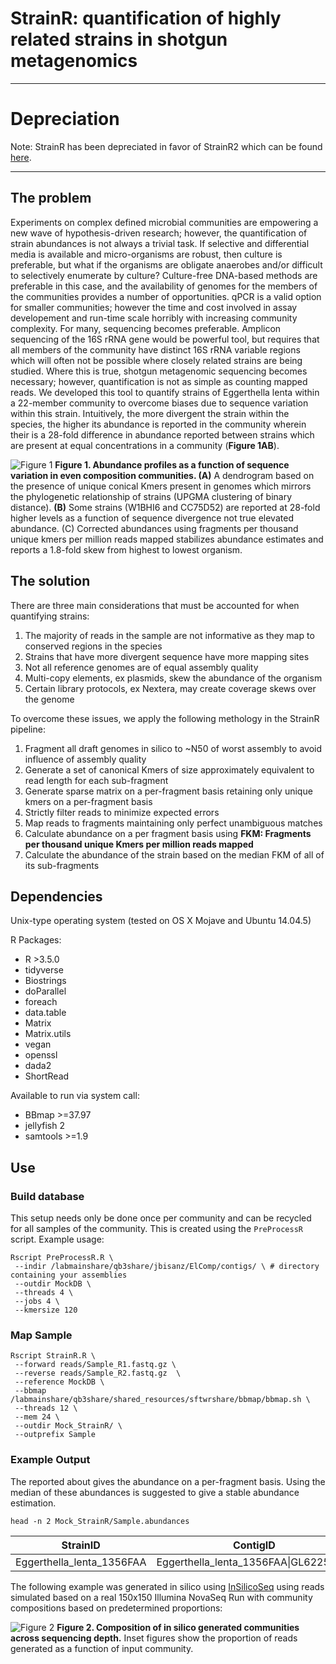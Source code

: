 # StrainR: quantification of highly related strains in shotgun metagenomics

***

# Depreciation

Note: StrainR has been depreciated in favor of StrainR2 which can be found [here](https://github.com/BisanzLab/StrainR2).

***

## The problem

Experiments on complex defined microbial communities are empowering a new wave of hypothesis-driven research; however, the quantification of strain abundances is not always a trivial task. If selective and differential media is available and micro-organisms are robust, then culture is preferable, but what if the organisms are obligate anaerobes and/or difficult to selectively enumerate by culture? Culture-free DNA-based methods are preferable in this case, and the availability of genomes for the members of the communities provides a number of opportunities. qPCR is a valid option for smaller communities; however the time and cost involved in assay developement and run-time scale horribly with increasing community complexity. For many, sequencing becomes preferable. Amplicon sequencing of the 16S rRNA gene would be powerful tool, but requires that all members of the community have distinct 16S rRNA variable regions which will often not be possible where closely related strains are being studied. Where this is true, shotgun metagenomic sequencing becomes necessary; however, quantification is not as simple as counting mapped reads. We developed this tool to quantify strains of Eggerthella lenta within a 22-member community to overcome biases due to sequence variation within this strain. Intuitively, the more divergent the strain within the species, the higher its abundance is reported in the community wherein their is a 28-fold difference in abundance reported between strains which are present at equal concentrations in a community (**Figure 1AB**).

![Figure 1](https://github.com/jbisanz/StrainR/blob/master/figures/non_normalized.jpg)
**Figure 1. Abundance profiles as a function of sequence variation in even composition communities. (A)** A dendrogram based on the presence of unique conical Kmers present in genomes which mirrors the phylogenetic relationship of strains (UPGMA clustering of binary distance). **(B)** Some strains (W1BHI6 and CC75D52) are reported at 28-fold higher levels as a function of sequence divergence not true elevated abundance. (C) Corrected abundances using fragments per thousand unique kmers per million reads mapped stabilizes abundance estimates and reports a 1.8-fold skew from highest to lowest organism.

## The solution

There are three main considerations that must be accounted for when quantifying strains:
1. The majority of reads in the sample are not informative as they map to conserved regions in the species
2. Strains that have more divergent sequence have more mapping sites
3. Not all reference genomes are of equal assembly quality
4. Multi-copy elements, ex plasmids, skew the abundance of the organism
5. Certain library protocols, ex Nextera, may create coverage skews over the genome

To overcome these issues, we apply the following methology in the StrainR pipeline:
1. Fragment all draft genomes in silico to ~N50 of worst assembly to avoid influence of assembly quality
2. Generate a set of canonical Kmers of size approximately equivalent to read length for each sub-fragment
3. Generate sparse matrix on a per-fragment basis retaining only unique kmers on a per-fragment basis
4. Strictly filter reads to minimize expected errors
5. Map reads to fragments maintaining only perfect unambiguous matches
6. Calculate abundance on a per fragment basis using **FKM: Fragments per thousand unique Kmers per million reads mapped**
7. Calculate the abundance of the strain based on the median FKM of all of its sub-fragments

## Dependencies
Unix-type operating system (tested on OS X Mojave and Ubuntu 14.04.5)

R Packages:
* R >3.5.0
* tidyverse
* Biostrings
* doParallel
* foreach
* data.table
* Matrix
* Matrix.utils
* vegan
* openssl
* dada2
* ShortRead

Available to run via system call:
* BBmap >=37.97
* jellyfish 2
* samtools >=1.9

## Use

### Build database

This setup needs only be done once per community and can be recycled for all samples of the community. This is created using the `PreProcessR` script. Example usage:
```
Rscript PreProcessR.R \
 --indir /labmainshare/qb3share/jbisanz/ElComp/contigs/ \ # directory containing your assemblies
 --outdir MockDB \
 --threads 4 \
 --jobs 4 \
 --kmersize 120
 ```
 
### Map Sample

```
Rscript StrainR.R \
 --forward reads/Sample_R1.fastq.gz \
 --reverse reads/Sample_R2.fastq.gz  \
 --reference MockDB \
 --bbmap /labmainshare/qb3share/shared_resources/sftwrshare/bbmap/bbmap.sh \
 --threads 12 \
 --mem 24 \
 --outdir Mock_StrainR/ \
 --outprefix Sample
```

### Example Output

The reported about gives the abundance on a per-fragment basis. Using the median of these abundances is suggested to give a stable abundance estimation.

`head -n 2 Mock_StrainR/Sample.abundances`

StrainID | ContigID | Start_Stop | Unique_Kmers | Length_Contig | Bases | Coverage | Mapped_Reads | Mapped_Frags | Total_Mapped_Reads_In_Sample | FKM
---------|----------|------------|--------------|---------------|-------|----------|--------------|--------------|------------------------------|-----
Eggerthella_lenta_1356FAA | Eggerthella_lenta_1356FAA\|GL622582.1 | 3332860_3378358 | 2758 | 45498 | 184080 | 4.0459 | 1416 | 708 | 278548 | 921.5925414859568


The following example was generated in silico using [InSilicoSeq](https://github.com/HadrienG/InSilicoSeq) using reads simulated based on a real 150x150 Illumina NovaSeq Run with community compositions based on predetermined proportions:

![Figure 2](https://github.com/jbisanz/StrainR/blob/master/figures/mock_barplots.jpg)
**Figure 2. Composition of in silico generated communities across sequencing depth.** Inset figures show the proportion of reads generated as a function of input community.

